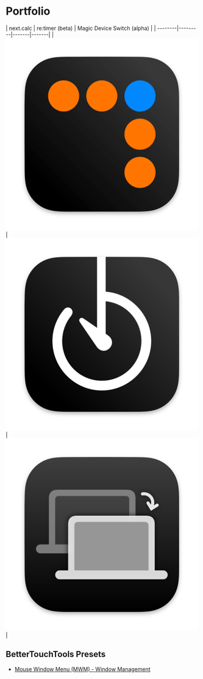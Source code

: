 # Portfolio

| next.calc      | re:timer (beta)    | Magic Device Switch (alpha)    |
| --------|---------|-------|-------|
| [![](images/source/nextcalc/appicon.png)](https://jangelsb.github.io/calc)  | [![](images/source/retimer/appicon.png)](https://jangelsb.github.io/timer)    | [![](images/source/mds/appicon.png)](https://jangelsb.github.io/mds)    |


## BetterTouchTools Presets
- [Mouse Window Menu (MWM) - Window Management](https://community.folivora.ai/t/mouse-window-menu-mwm-window-management-via-floating-menu/33055)
